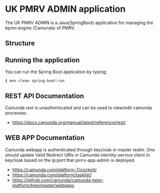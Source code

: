 # UK PMRV ADMIN application

The UK PMRV ADMIN is a Java(SpringBoot) application for managing the bpmn engine (Camunda) of PMRV.

## Structure

## Running the application

You can run the Spring Boot application by typing:

    $ mvn clean spring-boot:run

## REST API Documentation

Camunda rest is unauthenticated and can be used to view/edit camunda processes.
- https://docs.camunda.org/manual/latest/reference/rest/

## WEB APP Documentation

Camunda webapp is authenticated through keycloak in master realm.
One should update Valid Redirect URIs in Camunda-identity-service client in keycloak based on the ip:port that pmrv-app-admin is deployed.

- https://camunda.com/platform-7/cockpit/
- https://camunda.com/platform/tasklist/
- https://github.com/camunda/camunda-bpm-platform/tree/master/webapps

